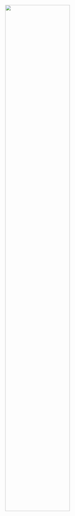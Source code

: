 <p align="center"><img src="https://drive.google.com/uc?export=view&amp;id=115Pt5tUYU_UmMXR_8608s4nxv0QjwIJZ" alt="" style="width:65%;max-width:900px;" /></p>
